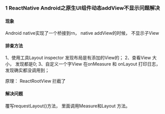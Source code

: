 ### 1 ReactNative Android之原生UI组件动态addView不显示问题解决
#### 现象
Android  native实现了一个桥接到rn， native addView的时候， 不显示子View

#### 排查方法
1、使用工具Layout inspector 发现布局是有添加的View的；
2、查看View 大小， 发现都是0;
3、自定义一个字View
在onMeasure 和 onLayout 打印日志，发现确实都没调用到；

原理：
ReactRootView 拦截了

#### 解决问题
覆写requestLayout()方法， 里面调用Measure和Layout 方法。

